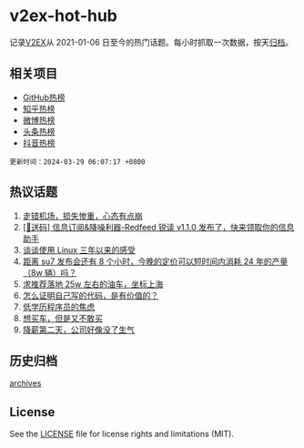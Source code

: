 # v2ex-hot-hub

 记录[V2EX](https://www.v2ex.com/)从 2021-01-06 日至今的热门话题。每小时抓取一次数据，按天[归档](archives)。
 
 ## 相关项目

- [GitHub热榜](https://github.com/lonnyzhang423/github-hot-hub)
- [知乎热榜](https://github.com/lonnyzhang423/zhihu-hot-hub)
- [微博热榜](https://github.com/lonnyzhang423/weibo-hot-hub)
- [头条热榜](https://github.com/lonnyzhang423/toutiao-hot-hub)
- [抖音热榜](https://github.com/lonnyzhang423/douyin-hot-hub)


 `更新时间：2024-03-29 06:07:17 +0800`

## 热议话题

1. [走错机场，损失惨重，心态有点崩](https://www.v2ex.com/t/1027775)
1. [[🎁送码] 信息订阅&降噪利器-Redfeed 锐读 v1.1.0 发布了，快来领取你的信息助手](https://www.v2ex.com/t/1027723)
1. [谈谈使用 Linux 三年以来的感受](https://www.v2ex.com/t/1027689)
1. [距离 su7 发布会还有 8 个小时，今晚的定价可以短时间内消耗 24 年的产量（8w 辆）吗？](https://www.v2ex.com/t/1027700)
1. [求推荐落地 25w 左右的油车，坐标上海](https://www.v2ex.com/t/1027634)
1. [怎么证明自己写的代码，是有价值的？](https://www.v2ex.com/t/1027644)
1. [低学历程序员的焦虑](https://www.v2ex.com/t/1027779)
1. [想买车，但是又不敢买](https://www.v2ex.com/t/1027716)
1. [降薪第二天，公司好像没了生气](https://www.v2ex.com/t/1027658)

## 历史归档

[archives](archives)

## License

See the [LICENSE](LICENSE) file for license rights and limitations (MIT).
